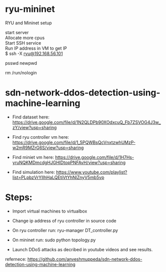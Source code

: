 # ryu-mininet
RYU and Mininet setup


start server  
Allocate more cpus  
Start SSH service  
Run IP address in VM to get IP   
$ ssh -X ryu@192.168.56.101   

psswd newpwd

rm /run/nologin


# sdn-network-ddos-detection-using-machine-learning

- Find dataset here: https://drive.google.com/file/d/1N2QLDPb90XOdxcuQ_Fb7ZSVOG4J3w_zY/view?usp=sharing

- Find ryu controller vm here: https://drive.google.com/file/d/1_5PQWBsQcVnxtzwhUMzP-w2mR9MZrG6S/view?usp=sharing

- Find miniet vm here: https://drive.google.com/file/d/1H7Hs-yruNQKMDmcdgHJGHIDtopPNFAvH/view?usp=sharing

- Find simulation here: https://www.youtube.com/playlist?list=PLpbzVrYIIhHaLQEtiVtYhNlZnyV5mb5vp

# Steps:

- Import virtual machines to virtualbox

- Change ip address of ryu controller in source code

- On ryu controller run: ryu-manager DT_controller.py

- On mininet run: sudo python topology.py

- Launch DDoS attacks as decribed in youtube videos and see results.


refernece: https://github.com/anveshmuppeda/sdn-network-ddos-detection-using-machine-learning